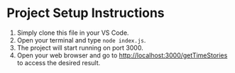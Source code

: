 # Project Setup Instructions

1. Simply clone this file in your VS Code.
2. Open your terminal and type `node index.js`.
3. The project will start running on port 3000.
4. Open your web browser and go to [http://localhost:3000/getTimeStories](http://localhost:3000/getTimeStories) to access the desired result.

